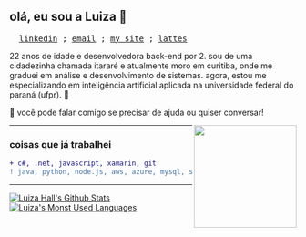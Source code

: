 ## olá, eu sou a Luiza 👋
<pre>
  <a href="https://www.linkedin.com/in/luizarvm/" target="_blank">linkedin</a> ; <a href="mailto:hello@luiza.dev" target="_blank">email</a> ; <a   href="https://luiza.dev/" target="_blank">my site</a> ; <a href="http://lattes.cnpq.br/1667735616723826l" target="_blank">lattes</a>
</pre>

22 anos de idade e desenvolvedora back-end por 2. sou de uma cidadezinha chamada itararé e atualmente moro em curitiba, onde me graduei em análise e desenvolvimento de sistemas. agora, estou me especializando em inteligência artificial aplicada na universidade federal do paraná (ufpr). 🦾

💬 você pode falar comigo se precisar de ajuda ou quiser conversar!

<img align="right" width="180" src="https://i.pinimg.com/originals/6c/90/28/6c90288d7e10d46d18895f17f420a92c.gif"/>

---


### coisas que já trabalhei

```diff
+ c#, .net, javascript, xamarin, git
! java, python, node.js, aws, azure, mysql, sqlserver
```

---

[![Luiza Hall's Github Stats](https://github-readme-stats.vercel.app/api?username=luizous)](https://github.com/anuraghazra/github-readme-stats)
[![Luiza's Monst Used Languages](https://github-readme-stats.vercel.app/api/top-langs/?username=luizous&count_private=true&layout=compact)](https://github.com/luizous?tab=repositories)
